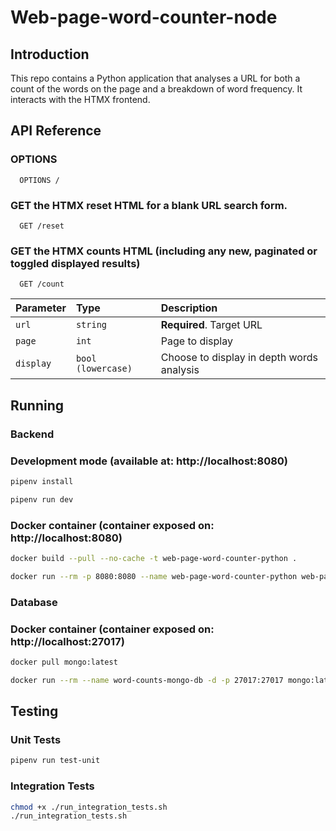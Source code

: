 # Web-page-word-counter-node

## Introduction
This repo contains a Python application that analyses a URL for both a count of the words on the page and a breakdown of word frequency. It interacts with the HTMX frontend.

## API Reference
### OPTIONS
```http
  OPTIONS /
```

### GET the HTMX reset HTML for a blank URL search form.
```http
  GET /reset
```

### GET the HTMX counts HTML (including any new, paginated or toggled displayed results)
```http
  GET /count
```
| Parameter | Type     | Description                |
| :-------- | :------- | :------------------------- |
| `url` | `string` | **Required**. Target URL |
| `page` | `int` | Page to display |
| `display` | `bool (lowercase)` | Choose to display in depth words analysis |


## Running
### Backend
### Development mode (available at: http://localhost:8080)
```bash
pipenv install
```
```bash
pipenv run dev
```

### Docker container (container exposed on: http://localhost:8080)
```bash
docker build --pull --no-cache -t web-page-word-counter-python .
```
```bash
docker run --rm -p 8080:8080 --name web-page-word-counter-python web-page-word-counter-python
```

### Database
### Docker container (container exposed on: http://localhost:27017)
```bash
docker pull mongo:latest
```
```bash
docker run --rm --name word-counts-mongo-db -d -p 27017:27017 mongo:latest
```

## Testing
### Unit Tests
```bash
pipenv run test-unit
```

### Integration Tests
```bash
chmod +x ./run_integration_tests.sh
./run_integration_tests.sh
```
